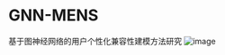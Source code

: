 # GNN-MENS
基于图神经网络的用户个性化兼容性建模方法研究
![image](https://user-images.githubusercontent.com/57579637/163797780-255b24f5-14e2-4781-af62-1f206b9d0cd6.png)
